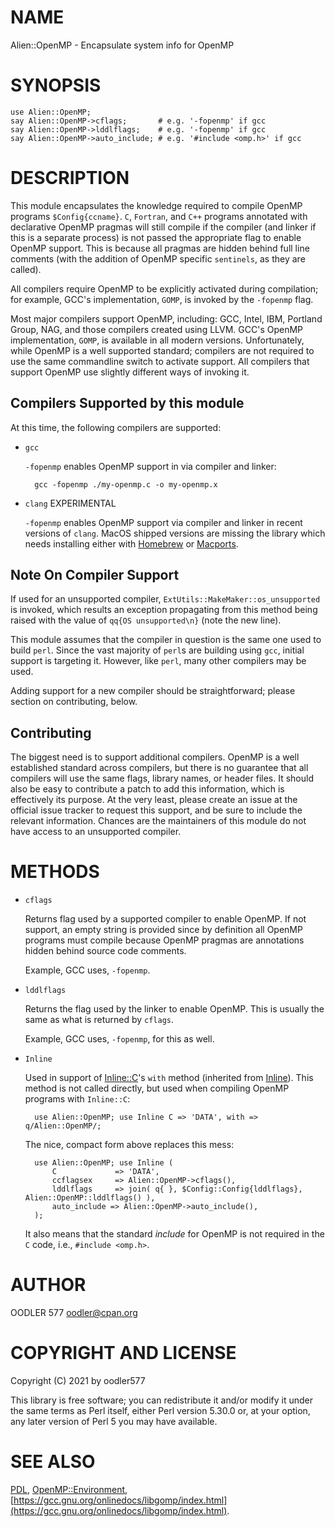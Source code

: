 # NAME

Alien::OpenMP - Encapsulate system info for OpenMP

# SYNOPSIS

    use Alien::OpenMP;
    say Alien::OpenMP->cflags;       # e.g. '-fopenmp' if gcc
    say Alien::OpenMP->lddlflags;    # e.g. '-fopenmp' if gcc
    say Alien::OpenMP->auto_include; # e.g. '#include <omp.h>' if gcc

# DESCRIPTION

This module encapsulates the knowledge required to compile OpenMP programs
`$Config{ccname}`. `C`, `Fortran`, and `C++` programs annotated
with declarative OpenMP pragmas will still compile if the compiler (and
linker if this is a separate process) is not passed the appropriate flag
to enable OpenMP support. This is because all pragmas are hidden behind
full line comments (with the addition of OpenMP specific `sentinels`,
as they are called).

All compilers require OpenMP to be explicitly activated during compilation;
for example, GCC's implementation, `GOMP`, is invoked by the `-fopenmp`
flag.

Most major compilers support OpenMP, including: GCC, Intel, IBM,
Portland Group, NAG, and those compilers created using LLVM. GCC's OpenMP
implementation, `GOMP`, is available in all modern versions. Unfortunately,
while OpenMP is a well supported standard; compilers are not required to
use the same commandline switch to activate support. All compilers that
support OpenMP use slightly different ways of invoking it.

## Compilers Supported by this module

At this time, the following compilers are supported:

- `gcc`

    `-fopenmp` enables OpenMP support in via compiler and linker:

        gcc -fopenmp ./my-openmp.c -o my-openmp.x

- `clang` EXPERIMENTAL

    `-fopenmp` enables OpenMP support via compiler and linker in recent
    versions of `clang`. MacOS shipped versions are missing the library
    which needs installing either with [Homebrew](https://brew.sh) or
    [Macports](https://www.macports.org).

## Note On Compiler Support

If used for an unsupported compiler, `ExtUtils::MakeMaker::os_unsupported`
is invoked, which results an exception propagating from this method being
raised with the value of `qq{OS unsupported\n}` (note the new line).

This module assumes that the compiler in question is the same one used to
build `perl`. Since the vast majority of `perl`s are building using
`gcc`, initial support is targeting it. However, like `perl`, many
other compilers may be used.

Adding support for a new compiler should be straightforward; please
section on contributing, below.

## Contributing

The biggest need is to support additional compilers. OpenMP is a well
established standard across compilers, but there is no guarantee that
all compilers will use the same flags, library names, or header files. It
should also be easy to contribute a patch to add this information, which
is effectively its purpose. At the very least, please create an issue
at the official issue tracker to request this support, and be sure to
include the relevant information. Chances are the maintainers of this
module do not have access to an unsupported compiler.

# METHODS

- `cflags`

    Returns flag used by a supported compiler to enable OpenMP. If not support,
    an empty string is provided since by definition all OpenMP programs
    must compile because OpenMP pragmas are annotations hidden behind source
    code comments.

    Example, GCC uses, `-fopenmp`.

- `lddlflags`

    Returns the flag used by the linker to enable OpenMP. This is usually
    the same as what is returned by `cflags`.

    Example, GCC uses, `-fopenmp`, for this as well.

- `Inline`

    Used in support of [Inline::C](https://metacpan.org/pod/Inline%3A%3AC)'s `with` method (inherited from
    [Inline](https://metacpan.org/pod/Inline)). This method is not called directly, but used when compiling
    OpenMP programs with `Inline::C`:

        use Alien::OpenMP; use Inline C => 'DATA', with => q/Alien::OpenMP/;

    The nice, compact form above replaces this mess:

        use Alien::OpenMP; use Inline (
            C             => 'DATA',
            ccflagsex     => Alien::OpenMP->cflags(),
            lddlflags     => join( q{ }, $Config::Config{lddlflags}, Alien::OpenMP::lddlflags() ),
            auto_include => Alien::OpenMP->auto_include(),
        );

    It also means that the standard _include_ for OpenMP is not required in
    the `C` code, i.e., `#include <omp.h>`.

# AUTHOR

OODLER 577 <oodler@cpan.org>

# COPYRIGHT AND LICENSE

Copyright (C) 2021 by oodler577

This library is free software; you can redistribute it and/or modify
it under the same terms as Perl itself, either Perl version 5.30.0 or,
at your option, any later version of Perl 5 you may have available.

# SEE ALSO

[PDL](https://metacpan.org/pod/PDL), [OpenMP::Environment](https://metacpan.org/pod/OpenMP%3A%3AEnvironment),
[https://gcc.gnu.org/onlinedocs/libgomp/index.html](https://gcc.gnu.org/onlinedocs/libgomp/index.html).

